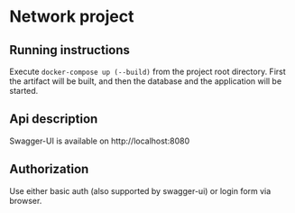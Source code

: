 # Network project
## Running instructions
Execute `docker-compose up (--build)` from the project root directory. 
First the artifact will be built, and then the database and the application will be started.
## Api description
Swagger-UI is available on http://localhost:8080
## Authorization
Use either basic auth (also supported by swagger-ui) or login form via browser.